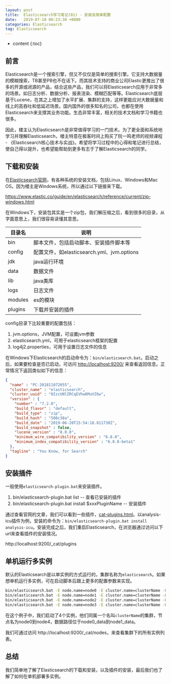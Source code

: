 ```yaml
---
layout: post
title:  Elasticsearch学习笔记(01) - 安装及简单配置
date:   2019-07-10 00:23:30 +0800
categories: Elasticsearch
tag: Elasticsearch
---
```


* content
{:toc}

## 前言

Elasticsearch是一个搜索引擎，但又不仅仅是简单的搜索引擎。它支持大数据量的模糊搜索，TB甚至PB也不在话下。而其技术支持的商业公司Elastic更推出了很多的开源或闭源的产品，结合这些产品，我们可以将Elasticsearch应用于非常多的场景。如日志分析、数据分析、报表渲染、模糊匹配等等。Elasticsearch底层基于Lucene，在其之上增加了水平扩展、集群的支持，这样更能应对大数据量和线上的高吞吐和低延迟场景。国内国外的很多知名的公司，也都在使用Elasticsearch来支撑其业务功能。生态非常丰富，相关的技术文档和学习书籍也很多。

因此，楼主认为Elasticsearch是非常值得学习的一门技术。为了更全面和系统地学习并理解Elasticsearch，楼主特意在极客时间上购买了阮一鸣老师的视频课程 - 《Elasticsearch核心技术与实战》。希望将学习过程中的心得和笔记进行总结，使自己得以提升，也希望能帮助到更多有志于了解Elasticsearch的同学。

## 下载和安装

在[Elasticsearch官网]([https://www.elastic.co/guide/en/elasticsearch/reference/current/install-elasticsearch.html)，有各种系统的安装文档，包括Linux、Windows和Mac OS。因为楼主是Windows系统，所以通过以下链接来下载。

https://www.elastic.co/guide/en/elasticsearch/reference/current/zip-windows.html

在Windows下，安装包其实是一个zip包，我们解压缩之后，看到很多的目录，从字面意思上，我们很容易读懂其意思。

| 目录名 | 说明 |
| --- | --- |
| bin | 脚本文件，包括启动脚本、安装插件脚本等 |
| config | 配置文件，如elasticsearch.yml、jvm.options |
| jdk | java运行环境 |
| data | 数据文件 |
| lib | java类库 |
| logs | 日志文件 |
| modules | es的模块 |
| plugins | 下载并安装的插件 |

config目录下比较重要的配置包括：

1. jvm.options，JVM配置，可设置jvm参数
2. elasticsearch.yml，可用于elasticsearch框架的配置
3. log4j2.properties，可用于设置日志文件的信息

在Windows下Elasticsearch的启动命令为：`bin/elasticsearch.bat`。启动之后，如果要检查是否已启动，可访问 [http://localhost:9200/](http://localhost:9200/) 来查看返回信息。正常情况下返回类似如下的信息：

```json
{
  "name" : "PC-201811072055",
  "cluster_name" : "elasticsearch",
  "cluster_uuid" : "0IzcUNlZRCqEVhw6MuVZ6w",
  "version" : {
    "number" : "7.2.0",
    "build_flavor" : "default",
    "build_type" : "zip",
    "build_hash" : "508c38a",
    "build_date" : "2019-06-20T15:54:18.811730Z",
    "build_snapshot" : false,
    "lucene_version" : "8.0.0",
    "minimum_wire_compatibility_version" : "6.8.0",
    "minimum_index_compatibility_version" : "6.0.0-beta1"
  },
  "tagline" : "You Know, for Search"
}
```

## 安装插件

一般使用`elasticsearch-plugin.bat`来安装插件。

1. bin/elasticsearch-plugin.bat list -- 查看已安装的插件
2. bin/elasticsearch-plugin.bat install $xxxPluginName -- 安装插件

通过查看官网的文章，我们可以看到一些插件，[cat-plugins.html](https://www.elastic.co/guide/en/elasticsearch/reference/7.2/cat-plugins.html)。以analysis-icu插件为例，安装的命令为：`bin/elasticsearch-plugin.bat install analysis-icu`。安装完成之后，我们重启Elasticsearch，在浏览器通过访问以下url来查看插件的安装情况。

http://localhost:9200/_cat/plugins

## 单机运行多实例

默认的Elasticsearch是以单实例的方式运行的，集群名称为`elasticsearch`。如果想单机运行多实例，可在启动脚本后跟上更多的配置参数来实现。

```bat
bin/elasticsearch.bat -E node.name=node0 -E cluster.name=clusterName -E path.data=node0_data -d
bin/elasticsearch.bat -E node.name=node1 -E cluster.name=clusterName -E path.data=node1_data -d
bin/elasticsearch.bat -E node.name=node2 -E cluster.name=clusterName -E path.data=node2_data -d
bin/elasticsearch.bat -E node.name=node3 -E cluster.name=clusterName -E path.data=node3_data -d
```

在这个例子中，我们启动了4个实例，他们同属一个名叫`clusterName`的集群，节点名为node0到node4，数据路径位于node0_data到node1_data。

我们可通过访问 http://localhost:9200/_cat/nodes，来查看集群下的所有实例列表。

## 总结

我们简单地了解了Elasticsearch的下载和安装，以及插件的安装，最后我们也了解了如何在单机部署多实例。



